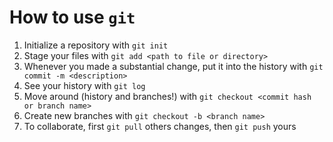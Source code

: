 # How to use `git`
1. Initialize a repository with `git init`
2. Stage your files with `git add <path to file or directory>`
3. Whenever you made a substantial change, put it into the history with `git commit -m <description>`
4. See your history with `git log`
5. Move around (history and branches!) with `git checkout <commit hash or branch name>`
6. Create new branches with `git checkout -b <branch name>`
7. To collaborate, first `git pull` others changes, then `git push` yours